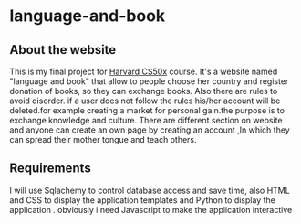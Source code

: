 # language-and-book
## About the website
 This is my final project for [Harvard CS50x](https://cs50.harvard.edu/x/2020/) course.
It's a website named "language and book" that allow to people choose her country and register donation of  books, so they can exchange books.
Also there are rules to avoid disorder. if a user does not follow the rules his/her account will be deleted.for example creating a market for personal gain.the
purpose is to exchange knowledge and culture.
There are different section on website and anyone can create an own page by creating an account ,In which they can spread their mother tongue and teach others.

## Requirements
I will use Sqlachemy to control database access and save time, also HTML and CSS to display the application templates and Python to display the application .
obviously i need Javascript to make the application interactive
